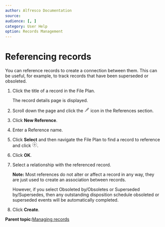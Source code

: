 ```yaml
---
author: Alfresco Documentation
source: 
audience: [, ]
category: User Help
option: Records Management
---
```


# Referencing records

You can reference records to create a connection between them. This can be useful, for example, to track records that have been superseded or obsoleted.

1.  Click the title of a record in the File Plan.

    The record details page is displayed.

2.  Scroll down the page and click the ![Manage](../images/ico-configure.png) icon in the References section.

3.  Click **New Reference**.

4.  Enter a Reference name.

5.  Click **Select** and then navigate the File Plan to find a record to reference and click ![Add](../images/ico-add.png).

6.  Click **OK**.

7.  Select a relationship with the referenced record.

    **Note:** Most references do not alter or affect a record in any way, they are just used to create an association between records.

    However, if you select Obsoleted by/Obsoletes or Superseded by/Supersedes, then any outstanding disposition schedule obsoleted or superseded events will be automatically completed.

8.  Click **Create**.


**Parent topic:**[Managing records](../tasks/rm-records-manage.md)

